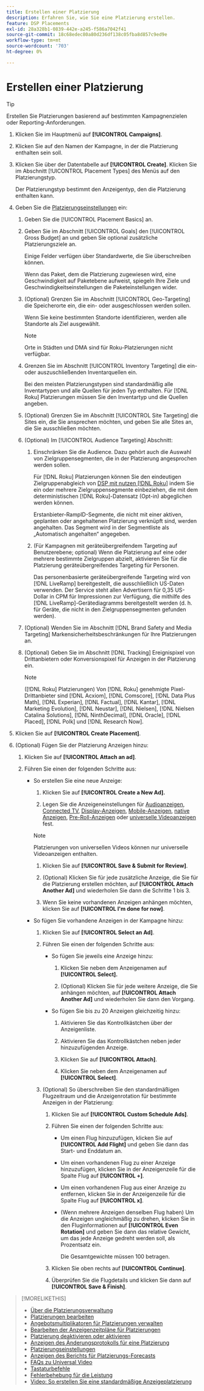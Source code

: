 ```yaml
---
title: Erstellen einer Platzierung
description: Erfahren Sie, wie Sie eine Platzierung erstellen.
feature: DSP Placements
exl-id: 28a328b1-0839-442e-a245-f586a7042f41
source-git-commit: 18c68edec80a80d236df138c05fba8d857c9ed9e
workflow-type: tm+mt
source-wordcount: '703'
ht-degree: 0%

---
```


# Erstellen einer Platzierung

>[!TIP]
>
>Erstellen Sie Platzierungen basierend auf bestimmten Kampagnenzielen oder Reporting-Anforderungen.

1. Klicken Sie im Hauptmenü auf **[!UICONTROL Campaigns]**.

1. Klicken Sie auf den Namen der Kampagne, in der die Platzierung enthalten sein soll.

1. Klicken Sie über der Datentabelle auf **[!UICONTROL Create]**. Klicken Sie im Abschnitt [!UICONTROL Placement Types] des Menüs auf den Platzierungstyp.

   Der Platzierungstyp bestimmt den Anzeigentyp, den die Platzierung enthalten kann.

1. Geben Sie die [Platzierungseinstellungen](placement-settings.md) ein:

   1. Geben Sie die [!UICONTROL Placement Basics] an.

   1. Geben Sie im Abschnitt [!UICONTROL Goals] den [!UICONTROL Gross Budget] an und geben Sie optional zusätzliche Platzierungsziele an.

      Einige Felder verfügen über Standardwerte, die Sie überschreiben können.

      Wenn das Paket, dem die Platzierung zugewiesen wird, eine Geschwindigkeit auf Paketebene aufweist, spiegeln Ihre Ziele und Geschwindigkeitseinstellungen die Paketeinstellungen wider.

   1. (Optional) Grenzen Sie im Abschnitt [!UICONTROL Geo-Targeting] die Speicherorte ein, die ein- oder ausgeschlossen werden sollen.

      Wenn Sie keine bestimmten Standorte identifizieren, werden alle Standorte als Ziel ausgewählt.

      >[!NOTE]
      >
      >Orte in Städten und DMA sind für Roku-Platzierungen nicht verfügbar.

   1. Grenzen Sie im Abschnitt [!UICONTROL Inventory Targeting] die ein- oder auszuschließenden Inventarquellen ein.

      Bei den meisten Platzierungstypen sind standardmäßig alle Inventartypen und alle Quellen für jeden Typ enthalten. Für [!DNL Roku] Platzierungen müssen Sie den Inventartyp und die Quellen angeben.

   1. (Optional) Grenzen Sie im Abschnitt [!UICONTROL Site Targeting] die Sites ein, die Sie ansprechen möchten, und geben Sie alle Sites an, die Sie ausschließen möchten.

   1. (Optional) Im [!UICONTROL Audience Targeting] Abschnitt:

      1. Einschränken Sie die Audience. Dazu gehört auch die Auswahl von Zielgruppensegmenten, die in der Platzierung angesprochen werden sollen.

         Für [!DNL Roku] Platzierungen können Sie den eindeutigen Zielgruppenabgleich von [DSP mit nutzen [!DNL Roku]](/help/dsp/inventory/roku-inventory.md) indem Sie ein oder mehrere Zielgruppensegmente einbeziehen, die mit dem deterministischen [!DNL Roku]-Datensatz (Opt-in) abgeglichen werden können.

         Erstanbieter-RampID-Segmente, die nicht mit einer aktiven, geplanten oder angehaltenen Platzierung verknüpft sind, werden angehalten. Das Segment wird in der Segmentliste als „Automatisch angehalten“ angegeben.

      1. (Für Kampagnen mit geräteübergreifendem Targeting auf Benutzerebene; optional) Wenn die Platzierung auf eine oder mehrere bestimmte Zielgruppen abzielt, aktivieren Sie für die Platzierung geräteübergreifendes Targeting für Personen.

         Das personenbasierte geräteübergreifende Targeting wird von [!DNL LiveRamp] bereitgestellt, die ausschließlich US-Daten verwenden. Der Service steht allen Advertisern für 0,35 US-Dollar in CPM für Impressionen zur Verfügung, die mithilfe des [!DNL LiveRamp]-Gerätediagramms bereitgestellt werden (d. h. für Geräte, die nicht in den Zielgruppensegmenten gefunden werden).

   1. (Optional) Wenden Sie im Abschnitt [!DNL Brand Safety and Media Targeting] Markensicherheitsbeschränkungen für Ihre Platzierungen an.

   1. (Optional) Geben Sie im Abschnitt [!DNL Tracking] Ereignispixel von Drittanbietern oder Konversionspixel für Anzeigen in der Platzierung ein.

      >[!NOTE]
      >
      >([!DNL Roku] Platzierungen) Von [!DNL Roku] genehmigte Pixel-Drittanbieter sind [!DNL Acxiom], [!DNL Comscore], [!DNL Data Plus Math], [!DNL Experian], [!DNL Factual], [!DNL Kantar], [!DNL Marketing Evolution], [!DNL Neustar], [!DNL Nielsen], [!DNL Nielsen Catalina Solutions], [!DNL NinthDecimal], [!DNL Oracle], [!DNL Placed], [!DNL Polk] und [!DNL Research Now].

1. Klicken Sie auf **[!UICONTROL Create Placement]**.

1. (Optional) Fügen Sie der Platzierung Anzeigen hinzu:

   1. Klicken Sie auf **[!UICONTROL Attach an ad]**.

   1. Führen Sie einen der folgenden Schritte aus:

      * So erstellen Sie eine neue Anzeige:

         1. Klicken Sie auf **[!UICONTROL Create a New Ad].**

         1. Legen Sie die Anzeigeneinstellungen für [Audioanzeigen](/help/dsp/campaign-management/ads/ad-settings-audio.md), [Connected TV](/help/dsp/campaign-management/ads/ad-settings-connected-tv.md), [Display-Anzeigen](/help/dsp/campaign-management/ads/ad-settings-display.md), [Mobile-Anzeigen](/help/dsp/campaign-management/ads/ad-settings-mobile.md), [native Anzeigen](/help/dsp/campaign-management/ads/ad-settings-native.md), [Pre-Roll-Anzeigen](/help/dsp/campaign-management/ads/ad-settings-pre-roll.md) oder [universelle Videoanzeigen](/help/dsp/campaign-management/ads/ad-settings-universal-video.md) fest.

        >[!NOTE]
        >
        >Platzierungen von universellen Videos können nur universelle Videoanzeigen enthalten.

         1. Klicken Sie auf **[!UICONTROL Save & Submit for Review]**.

         1. (Optional) Klicken Sie für jede zusätzliche Anzeige, die Sie für die Platzierung erstellen möchten, auf **[!UICONTROL Attach Another Ad]** und wiederholen Sie dann die Schritte 1 bis 3.

         1. Wenn Sie keine vorhandenen Anzeigen anhängen möchten, klicken Sie auf **[!UICONTROL I'm done for now]**.

      * So fügen Sie vorhandene Anzeigen in der Kampagne hinzu:

         1. Klicken Sie auf **[!UICONTROL Select an Ad]**.

         1. Führen Sie einen der folgenden Schritte aus:

            * So fügen Sie jeweils eine Anzeige hinzu:

               1. Klicken Sie neben dem Anzeigenamen auf **[!UICONTROL Select].**

               1. (Optional) Klicken Sie für jede weitere Anzeige, die Sie anhängen möchten, auf **[!UICONTROL Attach Another Ad]** und wiederholen Sie dann den Vorgang.

            * So fügen Sie bis zu 20 Anzeigen gleichzeitig hinzu:

               1. Aktivieren Sie das Kontrollkästchen über der Anzeigenliste.

               1. Aktivieren Sie das Kontrollkästchen neben jeder hinzuzufügenden Anzeige.

               1. Klicken Sie auf **[!UICONTROL Attach]**.

               1. Klicken Sie neben dem Anzeigenamen auf **[!UICONTROL Select]**.

         1. (Optional) So überschreiben Sie den standardmäßigen Flugzeitraum und die Anzeigenrotation für bestimmte Anzeigen in der Platzierung:

            1. Klicken Sie auf **[!UICONTROL Custom Schedule Ads]**.

            1. Führen Sie einen der folgenden Schritte aus:

               * Um einen Flug hinzuzufügen, klicken Sie auf **[!UICONTROL Add Flight]** und geben Sie dann das Start- und Enddatum an.

               * Um einen vorhandenen Flug zu einer Anzeige hinzuzufügen, klicken Sie in der Anzeigenzeile für die Spalte Flug auf **[!UICONTROL +]**.

               * Um einen vorhandenen Flug aus einer Anzeige zu entfernen, klicken Sie in der Anzeigenzeile für die Spalte Flug auf **[!UICONTROL x]**.

               * (Wenn mehrere Anzeigen denselben Flug haben) Um die Anzeigen ungleichmäßig zu drehen, klicken Sie in den Fluginformationen auf **[!UICONTROL Even Rotation]** und geben Sie dann das relative Gewicht, um das jede Anzeige gedreht werden soll, als Prozentsatz ein.

                 Die Gesamtgewichte müssen 100 betragen.

            1. Klicken Sie oben rechts auf **[!UICONTROL Continue]**.

            1. Überprüfen Sie die Flugdetails und klicken Sie dann auf **[!UICONTROL Save & Finish]**.

>[!MORELIKETHIS]
>
>* [Über die Platzierungsverwaltung](placement-about.md)
>* [Platzierungen bearbeiten](placement-edit.md)
>* [Angebotsmultiplikatoren für Platzierungen verwalten](placement-manage-bid-multipliers.md)
>* [Bearbeiten der Anzeigenzeitpläne für Platzierungen](placement-edit-ad-schedule.md)
>* [Platzierung deaktivieren oder aktivieren](placement-pause-activate.md)
>* [Anzeigen des Änderungsprotokolls für eine Platzierung](placement-change-log.md)
>* [Platzierungseinstellungen](placement-settings.md)
>* [Anzeigen des Berichts für Platzierungs-Forecasts](/help/dsp/campaign-management/reports/placement-forecast.md)
>* [FAQs zu Universal Video](/help/dsp/campaign-management/faq-universal-video.md)
>* [Tastaturbefehle](/help/dsp/campaign-management/reports/keyboard-shortcuts.md)
>* [Fehlerbehebung für die Leistung](/help/dsp/optimization/troubleshooting-performance.md)
>* [Video: So erstellen Sie eine standardmäßige Anzeigeplatzierung](https://video.tv.adobe.com/v/346219?captions=ger)
